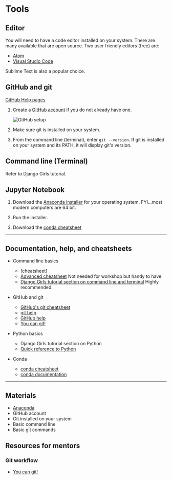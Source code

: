 # Tools

## Editor

You will need to have a code editor installed on your system. There are
many available that are open source. Two user friendly editors (free) are:

- [Atom](https://atom.io)
- [Visual Studio Code](https://code.visualstudio.com/)

Sublime Text is also a popular choice.

## GitHub and git

[GitHub Help pages](https://help.github.com)

1. Create a [GitHub account](https://help.github.com/articles/set-up-git/)
   if you do not already have one.

   ![GitHub setup](../images/github.png)
   
2. Make sure git is installed on your system.
3. From the command line (terminal), enter `git --version`. If git is
   installed on your system and its PATH, it will display git's version.
   
   
## Command line (Terminal)

Refer to Django Girls tutorial.


## Jupyter Notebook

1. Download the [Anaconda installer](https://www.continuum.io/downloads)
   for your operating system. FYI...most modern computers are 64 bit.

2. Run the installer.

3. Download the [conda cheatsheet](http://conda.pydata.org/docs/_downloads/conda-cheatsheet.pdf)


---

## Documentation, help, and cheatsheets

* Command line basics
    - [cheatsheet]
    - [Advanced cheatsheet](https://digital-forensics.sans.org/media/linux-shell-survival-guide.pdf) Not needed for workshop but handy to have
    - [Django Girls tutorial section on command line and terminal](https://tutorial.djangogirls.org/en/intro_to_command_line/) Highly recommended

* GitHub and git
    - [GitHub's git cheatsheet](https://services.github.com/kit/downloads/github-git-cheat-sheet.pdf)
    - [git help](https://git-scm.com/)
    - [GitHub help](https://help.github.com)
    - [You can git!](http://www.slideshare.net/willingc/yes-you-can-git)

* Python basics
    - Django Girls tutorial section on Python
    - [Quick reference to Python](http://www.dataschool.io/python-quick-reference/)

* Conda
    - [conda cheatsheet](http://conda.pydata.org/docs/_downloads/conda-cheatsheet.pdf)
    - [conda documentation](http://conda.pydata.org/docs/)

---

## Materials

- [Anaconda](https://www.continuum.io/downloads)
- GitHub account
- Git installed on your system
- Basic command line
- Basic git commands

## Resources for mentors

### Git workflow

- [You can git!](http://www.slideshare.net/willingc/yes-you-can-git)
